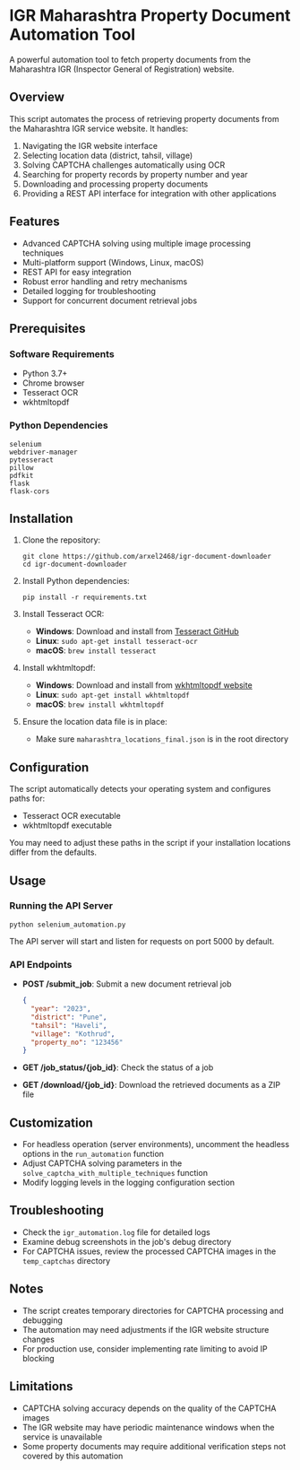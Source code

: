 
# IGR Maharashtra Property Document Automation Tool

A powerful automation tool to fetch property documents from the Maharashtra IGR (Inspector General of Registration) website.

## Overview

This script automates the process of retrieving property documents from the Maharashtra IGR service website. It handles:

1.  Navigating the IGR website interface
2.  Selecting location data (district, tahsil, village)
3.  Solving CAPTCHA challenges automatically using OCR
4.  Searching for property records by property number and year
5.  Downloading and processing property documents
6.  Providing a REST API interface for integration with other applications

## Features

-   Advanced CAPTCHA solving using multiple image processing techniques
-   Multi-platform support (Windows, Linux, macOS)
-   REST API for easy integration
-   Robust error handling and retry mechanisms
-   Detailed logging for troubleshooting
-   Support for concurrent document retrieval jobs

## Prerequisites

### Software Requirements

-   Python 3.7+
-   Chrome browser
-   Tesseract OCR
-   wkhtmltopdf

### Python Dependencies

```
selenium
webdriver-manager
pytesseract
pillow
pdfkit
flask
flask-cors

```

## Installation

1.  Clone the repository:
    
    ```
    git clone https://github.com/arxel2468/igr-document-downloader
    cd igr-document-downloader
    
    ```
    
2.  Install Python dependencies:
    
    ```
    pip install -r requirements.txt
    
    ```
    
3.  Install Tesseract OCR:
    
    -   **Windows**: Download and install from  [Tesseract GitHub](https://github.com/UB-Mannheim/tesseract/wiki)
    -   **Linux**:  `sudo apt-get install tesseract-ocr`
    -   **macOS**:  `brew install tesseract`
4.  Install wkhtmltopdf:
    
    -   **Windows**: Download and install from  [wkhtmltopdf website](https://wkhtmltopdf.org/downloads.html)
    -   **Linux**:  `sudo apt-get install wkhtmltopdf`
    -   **macOS**:  `brew install wkhtmltopdf`
5.  Ensure the location data file is in place:
    
    -   Make sure  `maharashtra_locations_final.json`  is in the root directory

## Configuration

The script automatically detects your operating system and configures paths for:

-   Tesseract OCR executable
-   wkhtmltopdf executable

You may need to adjust these paths in the script if your installation locations differ from the defaults.

## Usage

### Running the API Server

```
python selenium_automation.py

```

The API server will start and listen for requests on port 5000 by default.

### API Endpoints

-   **POST /submit_job**: Submit a new document retrieval job
    
    ```json
    {
      "year": "2023",
      "district": "Pune",
      "tahsil": "Haveli",
      "village": "Kothrud",
      "property_no": "123456"
    }
    
    ```
    
-   **GET /job_status/{job_id}**: Check the status of a job
    
-   **GET /download/{job_id}**: Download the retrieved documents as a ZIP file
    

## Customization

-   For headless operation (server environments), uncomment the headless options in the  `run_automation`  function
-   Adjust CAPTCHA solving parameters in the  `solve_captcha_with_multiple_techniques`  function
-   Modify logging levels in the logging configuration section

## Troubleshooting

-   Check the  `igr_automation.log`  file for detailed logs
-   Examine debug screenshots in the job's debug directory
-   For CAPTCHA issues, review the processed CAPTCHA images in the  `temp_captchas`  directory

## Notes

-   The script creates temporary directories for CAPTCHA processing and debugging
-   The automation may need adjustments if the IGR website structure changes
-   For production use, consider implementing rate limiting to avoid IP blocking

## Limitations

-   CAPTCHA solving accuracy depends on the quality of the CAPTCHA images
-   The IGR website may have periodic maintenance windows when the service is unavailable
-   Some property documents may require additional verification steps not covered by this automation